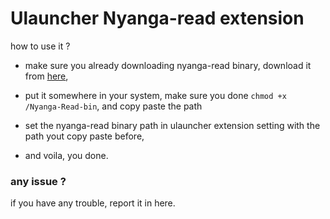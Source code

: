 # Ulauncher Nyanga-read extension

how to use it ?

- make sure you already downloading nyanga-read binary, download it from [here](https://github.com/IDNatte/Nyanga-Read/releases),

- put it somewhere in your system, make sure you done `chmod +x /Nyanga-Read-bin`, and copy paste the path

- set the nyanga-read binary path in ulauncher extension setting with the path yout copy paste before,

- and voila, you done.

### any issue ?

if you have any trouble, report it in here.
